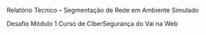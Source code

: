 Relatório Técnico – Segmentação de Rede em Ambiente Simulado 

Desafio Módulo 1 Curso de CiberSegurança do Vai na Web


